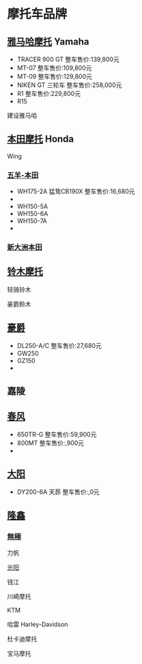 # 摩托车品牌



## [雅马哈摩托](https://www.yamaha-motor.com.cn/mc/) Yamaha

* TRACER 900 GT 整车售价:139,800元
* MT-07 整车售价:109,800元
* MT-09 整车售价:129,800元
* NIKEN GT 三轮车 整车售价:258,000元
* R1 整车售价:229,800元
* R15 

建设雅马哈

## [本田摩托](https://www.honda.com.cn/honda/motor.html) Honda

Wing

### [五羊-本田](http://www.wuyang-honda.com/)

* WH175-2A 猛鸷CB190X 整车售价:16,680元
*  
* WH150-5A
* WH150-6A
* WH150-7A
* 


### [新大洲本田](https://www.honda-sundiro.com/)



## [铃木摩托](https://www.suzuki-china.com/motor.html)

轻骑铃木

豪爵鈴木

## [豪爵](https://www.haojue.com/)

* DL250-A/C 整车售价:27,680元
* GW250
* GZ150
* 

## 嘉陵



## [春风](https://www.cfmoto.com/)

* 650TR-G 整车售价:59,900元
* 800MT 整车售价:,900元
* 


## [大阳](http://www.dayangmotorcycle.com/)

* DY200-6A 天昴 整车售价:,0元


## [隆鑫](https://loncinindustries.com)

### [無極]()



力帆

[光阳](http://www.kymco.com.cn/gymt/index)

钱江



川崎摩托

KTM

哈雷 Harley-Davidson

杜卡迪摩托

宝马摩托


